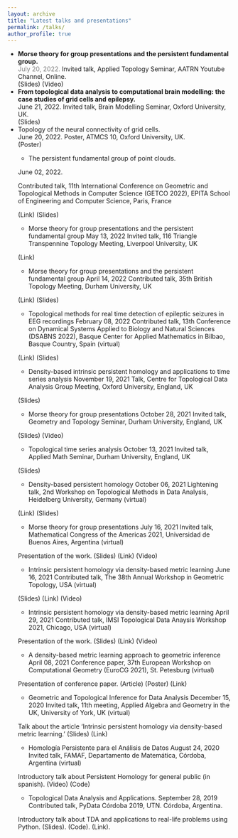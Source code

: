 ```yaml
---
layout: archive
title: "Latest talks and presentations"
permalink: /talks/
author_profile: true
---
```



<!--
  {% if site.talkmap_link == true %}

<p style="text-decoration:underline;"><a href="/talkmap.html">See a map of all the places I've given a talk!</a></p>

{% endif %}

{% for post in site.talks reversed %}
  {% include archive-single-talk.html %}
{% endfor %}
-->
<ul>
  <li>
<b>Morse theory for group presentations and the persistent fundamental group.</b>
<br>
<span style = "color: grey">July 20, 2022.</span>
Invited talk, Applied Topology Seminar, AATRN Youtube Channel, Online.
<br>
(Slides) (Video)
</li>

<li><b>From topological data analysis to computational brain modelling: the case studies of grid cells and epilepsy.</b>
<br>
June 21, 2022. Invited talk, Brain Modelling Seminar, Oxford University, UK.
<br>
(Slides)
</li>

<li>Topology of the neural connectivity of grid cells.
<br>
 June 20, 2022. Poster, ATMCS 10, Oxford University, UK.
 <br>
(Poster)
</li>

* The persistent fundamental group of point clouds.

 June 02, 2022.

Contributed talk, 11th International Conference on Geometric and Topological Methods in Computer Science (GETCO 2022), EPITA School of Engineering and Computer Science, Paris, France

(Link) (Slides)

* Morse theory for group presentations and the persistent fundamental group
 May 13, 2022
Invited talk, 116 Triangle Transpennine Topology Meeting, Liverpool University, UK

(Link)

* Morse theory for group presentations and the persistent fundamental group
 April 14, 2022
Contributed talk, 35th British Topology Meeting, Durham University, UK

(Link) (Slides)

* Topological methods for real time detection of epileptic seizures in EEG recordings
 February 08, 2022
Contributed talk, 13th Conference on Dynamical Systems Applied to Biology and Natural Sciences (DSABNS 2022), Basque Center for Applied Mathematics in Bilbao, Basque Country, Spain (virtual)

(Link) (Slides)

* Density-based intrinsic persistent homology and applications to time series analysis
 November 19, 2021
Talk, Centre for Topological Data Analysis Group Meeting, Oxford University, England, UK

(Slides)

* Morse theory for group presentations
 October 28, 2021
Invited talk, Geometry and Topology Seminar, Durham University, England, UK

(Slides) (Video)

* Topological time series analysis
 October 13, 2021
Invited talk, Applied Math Seminar, Durham University, England, UK

(Slides)

* Density-based persistent homology
 October 06, 2021
Lightening talk, 2nd Workshop on Topological Methods in Data Analysis, Heidelberg University, Germany (virtual)

(Link) (Slides)

* Morse theory for group presentations
 July 16, 2021
Invited talk, Mathematical Congress of the Americas 2021, Universidad de Buenos Aires, Argentina (virtual)

Presentation of the work. (Slides) (Link) (Video)

* Intrinsic persistent homology via density-based metric learning
 June 16, 2021
Contributed talk, The 38th Annual Workshop in Geometric Topology, USA (virtual)

(Slides) (Link) (Video)

* Intrinsic persistent homology via density-based metric learning
 April 29, 2021
Contributed talk, IMSI Topological Data Anaysis Workshop 2021, Chicago, USA (virtual)

Presentation of the work. (Slides) (Link) (Video)

* A density-based metric learning approach to geometric inference
 April 08, 2021
Conference paper, 37th European Workshop on Computational Geometry (EuroCG 2021), St. Petesburg (virtual)

Presentation of conference paper. (Article) (Poster) (Link)

* Geometric and Topological Inference for Data Analysis
 December 15, 2020
Invited talk, 11th meeting, Applied Algebra and Geometry in the UK, University of York, UK (virtual)

Talk about the article ‘Intrinsic persistent homology via density-based metric learning.’ (Slides) (Link)

* Homología Persistente para el Análisis de Datos
 August 24, 2020
Invited talk, FAMAF, Departamento de Matemática, Córdoba, Argentina (virtual)

Introductory talk about Persistent Homology for general public (in spanish). (Video) (Code)

* Topological Data Analysis and Applications.
 September 28, 2019
Contributed talk, PyData Córdoba 2019, UTN. Córdoba, Argentina.

Introductory talk about TDA and applications to real-life problems using Python. (Slides). (Code). (Link).
</ul>